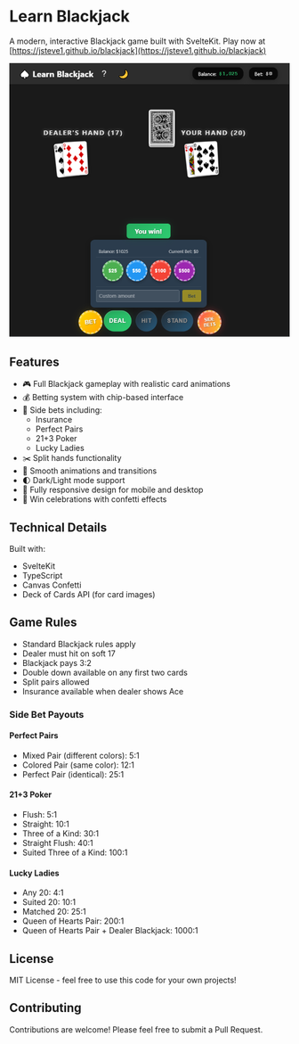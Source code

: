 # Learn Blackjack

A modern, interactive Blackjack game built with SvelteKit. Play now at [https://jsteve1.github.io/blackjack](https://jsteve1.github.io/blackjack)

![Blackjack Game Screenshot](https://github.com/jsteve1/blackjack/blob/main/screenshots/screenshot.png?raw=true)

## Features

- 🎮 Full Blackjack gameplay with realistic card animations
- 💰 Betting system with chip-based interface
- 🎲 Side bets including:
  - Insurance
  - Perfect Pairs
  - 21+3 Poker
  - Lucky Ladies
- ✂️ Split hands functionality
- 💫 Smooth animations and transitions
- 🌓 Dark/Light mode support
- 📱 Fully responsive design for mobile and desktop
- 🎉 Win celebrations with confetti effects

## Technical Details

Built with:
- SvelteKit
- TypeScript
- Canvas Confetti
- Deck of Cards API (for card images)


## Game Rules

- Standard Blackjack rules apply
- Dealer must hit on soft 17
- Blackjack pays 3:2
- Double down available on any first two cards
- Split pairs allowed
- Insurance available when dealer shows Ace

### Side Bet Payouts

#### Perfect Pairs
- Mixed Pair (different colors): 5:1
- Colored Pair (same color): 12:1
- Perfect Pair (identical): 25:1

#### 21+3 Poker
- Flush: 5:1
- Straight: 10:1
- Three of a Kind: 30:1
- Straight Flush: 40:1
- Suited Three of a Kind: 100:1

#### Lucky Ladies
- Any 20: 4:1
- Suited 20: 10:1
- Matched 20: 25:1
- Queen of Hearts Pair: 200:1
- Queen of Hearts Pair + Dealer Blackjack: 1000:1

## License

MIT License - feel free to use this code for your own projects!

## Contributing

Contributions are welcome! Please feel free to submit a Pull Request.